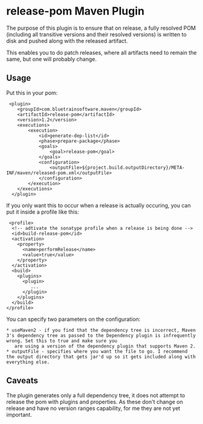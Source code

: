 release-pom Maven Plugin
========================

The purpose of this plugin is to ensure that on release, a fully resolved POM (including all transitive versions and
their resolved versions) is written to disk and pushed along with the released artifact.

This enables you to do patch releases, where all artifacts need to remain the same, but one will probably change.

Usage
-----

Put this in your pom:

     <plugin>
        <groupId>com.bluetrainsoftware.maven</groupId>
        <artifactId>release-pom</artifactId>
        <version>1.2</version>
        <executions>
            <execution>
                <id>generate-dep-list</id>
                <phase>prepare-package</phase>
                <goals>
                    <goal>release-pom</goal>
                </goals>
                <configuration>
                    <outputFile>${project.build.outputDirectory}/META-INF/maven/released-pom.xml</outputFile>
                </configuration>
            </execution>
        </executions>
      </plugin>

If you only want this to occur when a release is actually occuring, you can put it inside a profile like this:


     <profile>
      <!-- adtivate the sonatype profile when a release is being done -->
      <id>build-release-pom</id>
      <activation>
        <property>
          <name>performRelease</name>
          <value>true</value>
        </property>
      </activation>
      <build>
        <plugins>
          <plugin>
             ...
          </plugin>
        </plugins>
      </build>
    </profile>

You can specify two parameters on the configuration:

    * useMaven2 - if you find that the dependency tree is incorrect, Maven 3's dependency tree as passed to the Dependency plugin is infrequently wrong. Set this to true and make sure you
       are using a version of the dependency plugin that supports Maven 2.
    * outputFile - specifies where you want the file to go. I recommend the output directory that gets jar'd up so it gets included along with everything else.


Caveats
-------

The plugin generates only a full dependency tree, it does not attempt to release the pom with plugins and properties. As these don't change on release and have no version ranges capability, for me they are
not yet important.

